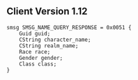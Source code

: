 ## Client Version 1.12

```rust,ignore
smsg SMSG_NAME_QUERY_RESPONSE = 0x0051 {
    Guid guid;    
    CString character_name;    
    CString realm_name;    
    Race race;    
    Gender gender;    
    Class class;    
}

```
